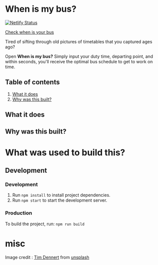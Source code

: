 # When is my bus?

[![Netlify Status](https://api.netlify.com/api/v1/badges/0d331f19-9829-4325-970f-1775b4d67ab6/deploy-status)](https://app.netlify.com/sites/when-is-my-bus/deploys)

[Check when is your bus](https://when-is-my-bus.netlify.app)

Tired of sifting through old pictures of timetables that you captured ages ago?

Open **When is my bus?** Simply input your duty time, departing point, and within seconds, you'll receive the optimal bus schedule to get to work on time.

## Table of contents

1. [What it does](#what-it-does)
2. [Why was this built?](#why-was-this-built)

## What it does

<!-- **When is my bus** takes user's duty starting time and
departing point, and provide the best bus timing to take.
The commuting time is set differently for each bus stop. When searched, it provides 3 timings which include the best option and 2 previous bus timings for special occasions like heavy traffic.

Also if a user is traveling from work to home, it automaticall takes the current time and offers next 3 buses available to take. -->

## Why was this built?

<!-- I use the company provided bus that stops twice to take employees to work. Every once in a while, the company updates the bus schedule and upload it on its website.
Due to the nature of my job, duty time is always different, hence I have to check the timetable to choose which bus to take. And as we all do, such pictures are saved long time ago and it was tedius to search through my phone gallery.

So I came up the idea design a app that checks the best bus to take for me. Automate boring things, that was the reason. -->

# What was used to build this?

## Development

### Development

1. Run `npm install` to install project dependencies.
2. Run `npm start` to start the development server.

### Production

To build the project, run:
`npm run build`

# misc

Image credit : [Tim Dennert](https://unsplash.com/photos/ID3ZX0BqnS8) from [unsplash](https://unsplash.com/)
